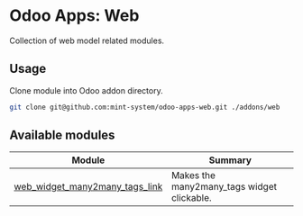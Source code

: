 # Odoo Apps: Web

Collection of web model related modules.

## Usage

Clone module into Odoo addon directory.

```bash
git clone git@github.com:mint-system/odoo-apps-web.git ./addons/web
```

## Available modules

| Module                                                            | Summary                                    |
| ----------------------------------------------------------------- | ------------------------------------------ |
| [web_widget_many2many_tags_link](web_widget_many2many_tags_link/) | Makes the many2many_tags widget clickable. |
